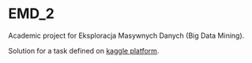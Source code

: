 # EMD_2

Academic project for Eksploracja Masywnych Danych (Big Data Mining). 

Solution for a task defined on [kaggle platform](https://www.kaggle.com/c/emotional-tweets/overview).
